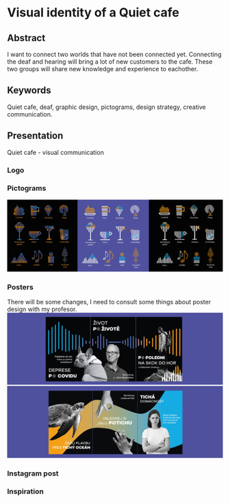 # Visual identity of a Quiet cafe

## Abstract

I want to connect two worlds that have not been connected yet. Connecting the deaf and hearing will bring a lot of new customers to the cafe. These two groups will share new knowledge and experience to eachother. 

## Keywords

Quiet cafe, deaf, graphic design, pictograms, design strategy, creative communication.

## Presentation

Quiet cafe - visual communication

### Logo 
### Pictograms 
![image](pictograms.jpg)
### Posters
There will be some changes, I need to consult some things about poster design with my profesor. 
![image](poster1.jpg)
![image](poster2.jpg)
### Instagram post
### Inspiration
